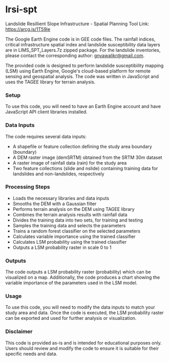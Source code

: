 # lrsi-spt
Landslide Resillient Slope Infrastructure - Spatial Planning Tool
Link:
https://arcg.is/1T59ie

The Google Earth Engine code is in GEE code files.
The rainfall indices, critical infrastructure spatial index and landslide susceptibility data layers are in LIMS_SPT_Layers.7z zipped package. 
For the landslide inventories, please contact the corresponding author: gnyawalikr@gmail.com.

The provided code is designed to perform landslide susceptibility mapping (LSM) using Earth Engine, Google's cloud-based platform for remote sensing and geospatial analysis. The code was written in JavaScript and uses the TAGEE library for terrain analysis.

### Setup
To use this code, you will need to have an Earth Engine account and have JavaScript API client libraries installed.

### Data Inputs
The code requires several data inputs:

- A shapefile or feature collection defining the study area boundary (boundary)
- A DEM raster image (demSRTM) obtained from the SRTM 30m dataset
- A raster image of rainfall data (rain) for the study area
- Two feature collections (slide and nslide) containing training data for landslides and non-landslides, respectively

### Processing Steps
- Loads the necessary libraries and data inputs
- Smooths the DEM with a Gaussian filter
- Performs terrain analysis on the DEM using TAGEE library
- Combines the terrain analysis results with rainfall data
- Divides the training data into two sets, for training and testing
- Samples the training data and selects the parameters
- Trains a random forest classifier on the selected parameters
- Calculates variable importance using the trained classifier
- Calculates LSM probability using the trained classifier
- Outputs a LSM probability raster in scale 0 to 1

### Outputs
The code outputs a LSM probability raster (probability) which can be visualized on a map. Additionally, the code produces a chart showing the variable importance of the parameters used in the LSM model.

### Usage
To use this code, you will need to modify the data inputs to match your study area and data. Once the code is executed, the LSM probability raster can be exported and used for further analysis or visualization.

### Disclaimer
This code is provided as-is and is intended for educational purposes only. Users should review and modify the code to ensure it is suitable for their specific needs and data.



